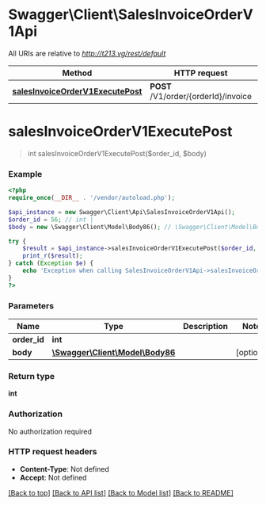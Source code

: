 # Swagger\Client\SalesInvoiceOrderV1Api

All URIs are relative to *http://t213.vg/rest/default*

Method | HTTP request | Description
------------- | ------------- | -------------
[**salesInvoiceOrderV1ExecutePost**](SalesInvoiceOrderV1Api.md#salesInvoiceOrderV1ExecutePost) | **POST** /V1/order/{orderId}/invoice | 


# **salesInvoiceOrderV1ExecutePost**
> int salesInvoiceOrderV1ExecutePost($order_id, $body)





### Example
```php
<?php
require_once(__DIR__ . '/vendor/autoload.php');

$api_instance = new Swagger\Client\Api\SalesInvoiceOrderV1Api();
$order_id = 56; // int | 
$body = new \Swagger\Client\Model\Body86(); // \Swagger\Client\Model\Body86 | 

try {
    $result = $api_instance->salesInvoiceOrderV1ExecutePost($order_id, $body);
    print_r($result);
} catch (Exception $e) {
    echo 'Exception when calling SalesInvoiceOrderV1Api->salesInvoiceOrderV1ExecutePost: ', $e->getMessage(), PHP_EOL;
}
?>
```

### Parameters

Name | Type | Description  | Notes
------------- | ------------- | ------------- | -------------
 **order_id** | **int**|  |
 **body** | [**\Swagger\Client\Model\Body86**](../Model/\Swagger\Client\Model\Body86.md)|  | [optional]

### Return type

**int**

### Authorization

No authorization required

### HTTP request headers

 - **Content-Type**: Not defined
 - **Accept**: Not defined

[[Back to top]](#) [[Back to API list]](../../README.md#documentation-for-api-endpoints) [[Back to Model list]](../../README.md#documentation-for-models) [[Back to README]](../../README.md)

